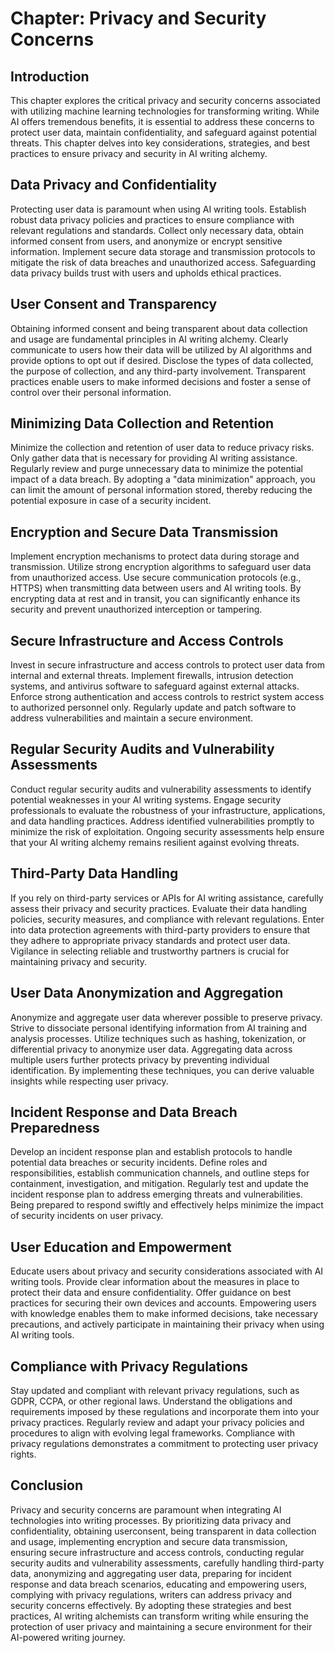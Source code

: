 Chapter: Privacy and Security Concerns
======================================

Introduction
------------

This chapter explores the critical privacy and security concerns associated with utilizing machine learning technologies for transforming writing. While AI offers tremendous benefits, it is essential to address these concerns to protect user data, maintain confidentiality, and safeguard against potential threats. This chapter delves into key considerations, strategies, and best practices to ensure privacy and security in AI writing alchemy.

Data Privacy and Confidentiality
--------------------------------

Protecting user data is paramount when using AI writing tools. Establish robust data privacy policies and practices to ensure compliance with relevant regulations and standards. Collect only necessary data, obtain informed consent from users, and anonymize or encrypt sensitive information. Implement secure data storage and transmission protocols to mitigate the risk of data breaches and unauthorized access. Safeguarding data privacy builds trust with users and upholds ethical practices.

User Consent and Transparency
-----------------------------

Obtaining informed consent and being transparent about data collection and usage are fundamental principles in AI writing alchemy. Clearly communicate to users how their data will be utilized by AI algorithms and provide options to opt out if desired. Disclose the types of data collected, the purpose of collection, and any third-party involvement. Transparent practices enable users to make informed decisions and foster a sense of control over their personal information.

Minimizing Data Collection and Retention
----------------------------------------

Minimize the collection and retention of user data to reduce privacy risks. Only gather data that is necessary for providing AI writing assistance. Regularly review and purge unnecessary data to minimize the potential impact of a data breach. By adopting a "data minimization" approach, you can limit the amount of personal information stored, thereby reducing the potential exposure in case of a security incident.

Encryption and Secure Data Transmission
---------------------------------------

Implement encryption mechanisms to protect data during storage and transmission. Utilize strong encryption algorithms to safeguard user data from unauthorized access. Use secure communication protocols (e.g., HTTPS) when transmitting data between users and AI writing tools. By encrypting data at rest and in transit, you can significantly enhance its security and prevent unauthorized interception or tampering.

Secure Infrastructure and Access Controls
-----------------------------------------

Invest in secure infrastructure and access controls to protect user data from internal and external threats. Implement firewalls, intrusion detection systems, and antivirus software to safeguard against external attacks. Enforce strong authentication and access controls to restrict system access to authorized personnel only. Regularly update and patch software to address vulnerabilities and maintain a secure environment.

Regular Security Audits and Vulnerability Assessments
-----------------------------------------------------

Conduct regular security audits and vulnerability assessments to identify potential weaknesses in your AI writing systems. Engage security professionals to evaluate the robustness of your infrastructure, applications, and data handling practices. Address identified vulnerabilities promptly to minimize the risk of exploitation. Ongoing security assessments help ensure that your AI writing alchemy remains resilient against evolving threats.

Third-Party Data Handling
-------------------------

If you rely on third-party services or APIs for AI writing assistance, carefully assess their privacy and security practices. Evaluate their data handling policies, security measures, and compliance with relevant regulations. Enter into data protection agreements with third-party providers to ensure that they adhere to appropriate privacy standards and protect user data. Vigilance in selecting reliable and trustworthy partners is crucial for maintaining privacy and security.

User Data Anonymization and Aggregation
---------------------------------------

Anonymize and aggregate user data wherever possible to preserve privacy. Strive to dissociate personal identifying information from AI training and analysis processes. Utilize techniques such as hashing, tokenization, or differential privacy to anonymize user data. Aggregating data across multiple users further protects privacy by preventing individual identification. By implementing these techniques, you can derive valuable insights while respecting user privacy.

Incident Response and Data Breach Preparedness
----------------------------------------------

Develop an incident response plan and establish protocols to handle potential data breaches or security incidents. Define roles and responsibilities, establish communication channels, and outline steps for containment, investigation, and mitigation. Regularly test and update the incident response plan to address emerging threats and vulnerabilities. Being prepared to respond swiftly and effectively helps minimize the impact of security incidents on user privacy.

User Education and Empowerment
------------------------------

Educate users about privacy and security considerations associated with AI writing tools. Provide clear information about the measures in place to protect their data and ensure confidentiality. Offer guidance on best practices for securing their own devices and accounts. Empowering users with knowledge enables them to make informed decisions, take necessary precautions, and actively participate in maintaining their privacy when using AI writing tools.

Compliance with Privacy Regulations
-----------------------------------

Stay updated and compliant with relevant privacy regulations, such as GDPR, CCPA, or other regional laws. Understand the obligations and requirements imposed by these regulations and incorporate them into your privacy practices. Regularly review and adapt your privacy policies and procedures to align with evolving legal frameworks. Compliance with privacy regulations demonstrates a commitment to protecting user privacy rights.

Conclusion
----------

Privacy and security concerns are paramount when integrating AI technologies into writing processes. By prioritizing data privacy and confidentiality, obtaining userconsent, being transparent in data collection and usage, implementing encryption and secure data transmission, ensuring secure infrastructure and access controls, conducting regular security audits and vulnerability assessments, carefully handling third-party data, anonymizing and aggregating user data, preparing for incident response and data breach scenarios, educating and empowering users, complying with privacy regulations, writers can address privacy and security concerns effectively. By adopting these strategies and best practices, AI writing alchemists can transform writing while ensuring the protection of user privacy and maintaining a secure environment for their AI-powered writing journey.
